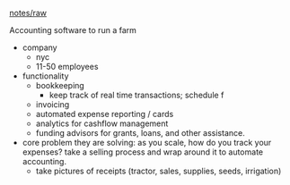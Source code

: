 ---
---

[notes/raw](raw.md)

Accounting software to run a farm

* company
  * nyc
  * 11-50 employees
* functionality
  * bookkeeping
    * keep track of real time transactions; schedule f
  * invoicing
  * automated expense reporting / cards
  * analytics for cashflow management
  * funding advisors for grants, loans, and other assistance.
* core problem they are solving: as you scale, how do you track your expenses? take a selling process and wrap around it to automate accounting. 
  * take pictures of receipts (tractor, sales, supplies, seeds, irrigation)

